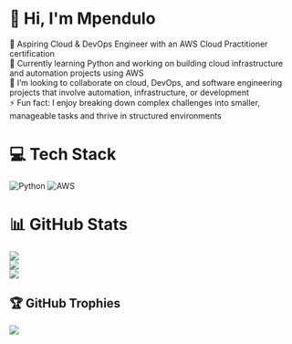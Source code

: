 # 💫 Hi, I'm Mpendulo
🔭 Aspiring Cloud & DevOps Engineer with an AWS Cloud Practitioner certification<br>🌱 Currently learning Python and working on building cloud infrastructure and automation projects using AWS<br>👯 I’m looking to collaborate on cloud, DevOps, and software engineering projects that involve automation, infrastructure, or development<br>⚡ Fun fact: I enjoy breaking down complex challenges into smaller, manageable tasks and thrive in structured environments


# 💻 Tech Stack
![Python](https://img.shields.io/badge/python-3670A0?style=for-the-badge&logo=python&logoColor=ffdd54) ![AWS](https://img.shields.io/badge/AWS-%23FF9900.svg?style=for-the-badge&logo=amazon-aws&logoColor=white)
# 📊 GitHub Stats
![](https://github-readme-stats.vercel.app/api?username=Mpesh-D&theme=jolly&hide_border=false&include_all_commits=false&count_private=false)<br/>
![](https://github-readme-streak-stats.herokuapp.com/?user=Mpesh-D&theme=jolly&hide_border=false)<br/>
![](https://github-readme-stats.vercel.app/api/top-langs/?username=Mpesh-D&theme=jolly&hide_border=false&include_all_commits=false&count_private=false&layout=compact)

## 🏆 GitHub Trophies
![](https://github-profile-trophy.vercel.app/?username=Mpesh-D&theme=radical&no-frame=false&no-bg=true&margin-w=4)

<!-- Proudly created with GPRM ( https://gprm.itsvg.in ) -->
